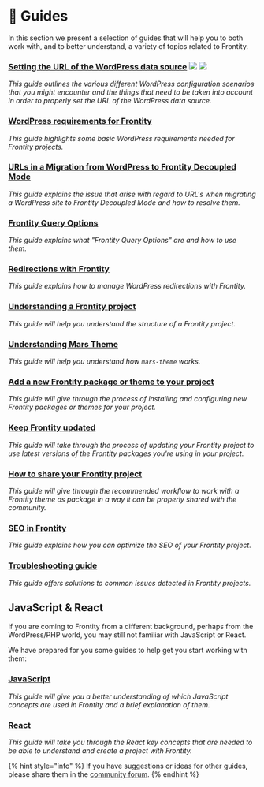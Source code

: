 # 📖 Guides

In this section we present a selection of guides that will help you to both work with, and to better understand, a variety of topics related to Frontity.

### [Setting the URL of the WordPress data source](setting-url-wordpress-source-data.md) ![](https://img.shields.io/badge/WORDPRESS-207399.svg) ![](https://img.shields.io/badge/SOURCE-0C7C59.svg)

_This guide outlines the various different WordPress configuration scenarios that you might encounter and the things that need to be taken into account in order to properly set the URL of the WordPress data source._

### [WordPress requirements for Frontity](what-are-the-requisites-of-wordpress-for-frontity.md)

_This guide highlights some basic WordPress requirements needed for Frontity projects._

### [URLs in a Migration from WordPress to Frontity Decoupled Mode](./update-db-urls.md)

_This guide explains the issue that arise with regard to URL's when migrating a WordPress site to Frontity Decoupled Mode and how to resolve them._

### [Frontity Query Options](frontity-query-options.md)

_This guide explains what "Frontity Query Options" are and how to use them._

### [Redirections with Frontity](redirections-with-frontity.md)

_This guide explains how to manage WordPress redirections with Frontity._

### [Understanding a Frontity project](understanding-mars-theme.md)

_This guide will help you understand the structure of a Frontity project._

### [Understanding Mars Theme](understanding-mars-theme-1.md)

_This guide will help you understand how `mars-theme` works._

### [Add a new Frontity package or theme to your project](install-a-new-package.md)

_This guide will give through the process of installing and configuring new Frontity packages or themes for your project._

### [Keep Frontity updated](keep-frontity-updated.md)

_This guide will take through the process of updating your Frontity project to use latest versions of the Frontity packages you're using in your project._

### [How to share your Frontity project](how-to-share-a-frontity-project.md)

_This guide will give through the recommended workflow to work with a Frontity theme os package in a way it can be properly shared with the community._

### [SEO in Frontity](seo.md)

_This guide explains how you can optimize the SEO of your Frontity project._

### [Troubleshooting guide](troubleshooting.md)

_This guide offers solutions to common issues detected in Frontity projects._

## JavaScript & React

If you are coming to Frontity from a different background, perhaps from the WordPress/PHP world, you may still not familiar with JavaScript or React.

We have prepared for you some guides to help get you start working with them:

### [JavaScript](javascript-basics.md)

_This guide will give you a better understanding of which JavaScript concepts are used in Frontity and a brief explanation of them._

### [React](react-basic.md)

_This guide will take you through the React key concepts that are needed to be able to understand and create a project with Frontity._

{% hint style="info" %}
If you have suggestions or ideas for other guides, please share them in the [community forum](https://community.frontity.org/c/framework-development/docs-and-tutorials/29).
{% endhint %}

